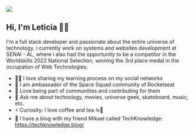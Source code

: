 <!--
**leticiadia/leticiadia** is a ✨ _special_ ✨ repository because its `README.md` (this file) appears on your GitHub profile.

Here are some ideas to get you started:

- 🔭 I’m currently working on ...
- 🌱 I’m currently learning ...
- 👯 I’m looking to collaborate on ...
- 🤔 I’m looking for help with ...
- 💬 Ask me about ...
- 📫 How to reach me: ...
- 😄 Pronouns: ...
- ⚡ Fun fact: ...
-->

<img src="banner-teste.png">

## Hi, I'm Leticia 👩👋

<p>
I'm a full stack developer and passionate about the entire universe of technology. I currently work on systems and websites development at SENAI - AL, where I also had the opportunity to be a competitor in the Worldskills 2022 National Selection, winning the 3rd place medal in the occupation of Web Technologies.
</p>

- 👩‍💻 I love sharing my learning process on my social networks
- 💜 I am ambassador of the Space Squad community of Rocketseat
- 🚀 Love being part of communities and contributing for them
- 💬 Ask me about technology, movies, universe geek, skateboard, music, etc.
- ⚡ Curiosity: I love coffee and tea ☕🍵
- 📝 I have a blog with my friend Mikael called TechKnowledge: https://techknowledge.blog/
